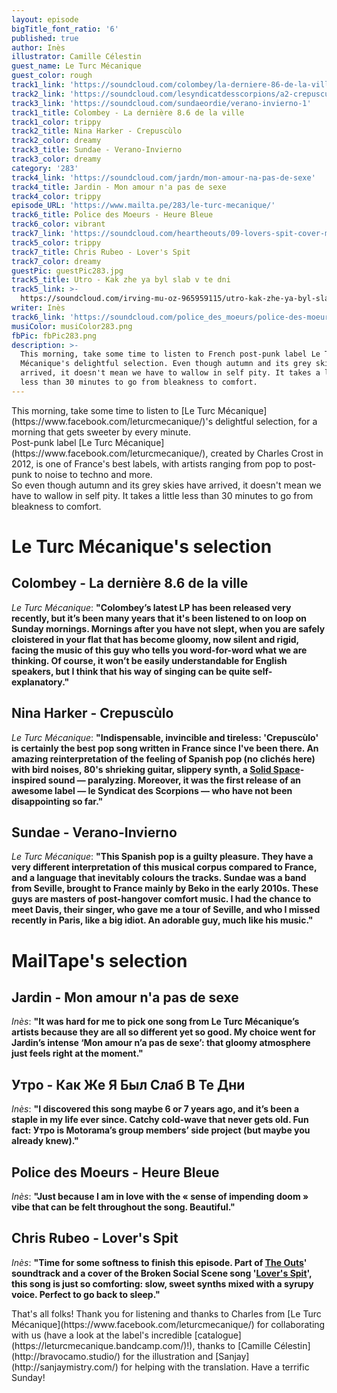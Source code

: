 ```yaml
---
layout: episode
bigTitle_font_ratio: '6'
published: true
author: Inès
illustrator: Camille Célestin
guest_name: Le Turc Mécanique
guest_color: rough
track1_link: 'https://soundcloud.com/colombey/la-derniere-86-de-la-ville'
track2_link: 'https://soundcloud.com/lesyndicatdesscorpions/a2-crepusculo'
track3_link: 'https://soundcloud.com/sundaeordie/verano-invierno-1'
track1_title: Colombey - La dernière 8.6 de la ville
track1_color: trippy
track2_title: Nina Harker - Crepuscùlo
track2_color: dreamy
track3_title: Sundae - Verano-Invierno
track3_color: dreamy
category: '283'
track4_link: 'https://soundcloud.com/jardn/mon-amour-na-pas-de-sexe'
track4_title: Jardin - Mon amour n'a pas de sexe
track4_color: trippy
episode_URL: 'https://www.mailta.pe/283/le-turc-mecanique/'
track6_title: Police des Moeurs - Heure Bleue
track6_color: vibrant
track7_link: 'https://soundcloud.com/heartheouts/09-lovers-spit-cover-march-5'
track5_color: trippy
track7_title: Chris Rubeo - Lover's Spit
track7_color: dreamy
guestPic: guestPic283.jpg
track5_title: Utro - Kak zhe ya byl slab v te dni
track5_link: >-
  https://soundcloud.com/irving-mu-oz-965959115/utro-kak-zhe-ya-byl-slab-v-te-dni
writer: Inès
track6_link: 'https://soundcloud.com/police_des_moeurs/police-des-moeurs-heure-bleue-1'
musiColor: musiColor283.png
fbPic: fbPic283.png
description: >-
  This morning, take some time to listen to French post-punk label Le Turc
  Mécanique's delightful selection. Even though autumn and its grey skies have
  arrived, it doesn't mean we have to wallow in self pity. It takes a little
  less than 30 minutes to go from bleakness to comfort.
---
```

<p id="introduction">This morning, take some time to listen to [Le Turc Mécanique](https://www.facebook.com/leturcmecanique/)'s delightful selection, for a morning that gets sweeter by every minute.<br>
Post-punk label [Le Turc Mécanique](https://www.facebook.com/leturcmecanique/), created by Charles Crost in 2012, is one of France's best labels, with artists ranging from pop to post-punk to noise to techno and more.
<br>So even though autumn and its grey skies have arrived, it doesn't mean we have to wallow in self pity. It takes a little less than 30 minutes to go from bleakness to comfort.</p>


# Le Turc Mécanique's selection


## Colombey - La dernière 8.6 de la ville
_Le Turc Mécanique_: **"**Colombey’s latest LP has been released very recently, but it’s been many years that it's been listened to on loop on Sunday mornings. Mornings after you have not slept, when you are safely cloistered in your flat that has become gloomy, now silent and rigid, facing the music of this guy who tells you word-for-word what we are thinking. Of course, it won’t be easily understandable for English speakers, but I think that his way of singing can be quite self-explanatory.**"**

## Nina Harker - Crepuscùlo
_Le Turc Mécanique_: **"**Indispensable, invincible and tireless: 'Crepuscùlo' is certainly the best pop song written in France since I've been there. An amazing reinterpretation of the feeling of Spanish pop (no clichés here) with bird noises, 80's shrieking guitar, slippery synth, a [Solid Space](https://www.youtube.com/watch?v=5Amcuyzd54s)-inspired sound — paralyzing. Moreover, it was the first release of an awesome label — le Syndicat des Scorpions — who have not been disappointing so far.**"**

## Sundae - Verano-Invierno
_Le Turc Mécanique_: **"**This Spanish pop is a guilty pleasure. They have a very different interpretation of this musical corpus compared to France, and a language that inevitably colours the tracks. Sundae was a band from Seville, brought to France mainly by Beko in the early 2010s. These guys are masters of post-hangover comfort music. I had the chance to meet Davis, their singer, who gave me a tour of Seville, and who I missed recently in Paris, like a big idiot. An adorable guy, much like his music.**"**


# MailTape's selection

## Jardin - Mon amour n'a pas de sexe
_Inès_: **"**It was hard for me to pick one song from Le Turc Mécanique’s artists because they are all so different yet so good. My choice went for Jardin’s intense ‘Mon amour n’a pas de sexe’: that gloomy atmosphere just feels right at the moment.**"**

## Утро - Как Же Я Был Слаб В Те Дни
_Inès_: **"**I discovered this song maybe 6 or 7 years ago, and it’s been a staple in my life ever since. Catchy cold-wave that never gets old. Fun fact: Утро is Motorama’s group members’ side project (but maybe you already knew).**"**

## Police des Moeurs - Heure Bleue
_Inès_: **"**Just because I am in love with the « sense of impending doom » vibe that can be felt throughout the song. Beautiful.**"**

## Chris Rubeo - Lover's Spit
_Inès_: **"**Time for some softness to finish this episode. Part of [The Outs](http://www.theouts.com/)' soundtrack and a cover of the Broken Social Scene song '[Lover's Spit](https://www.youtube.com/watch?v=RK-91jT1f2E)', this song is just so comforting: slow, sweet synths mixed with a syrupy voice. Perfect to go back to sleep.**"**

<p id="outroduction">That's all folks! Thank you for listening and thanks to Charles from [Le Turc Mécanique](https://www.facebook.com/leturcmecanique/) for collaborating with us (have a look at the label's incredible [catalogue](https://leturcmecanique.bandcamp.com/)!), thanks to [Camille Célestin](http://bravocamo.studio/) for the illustration and [Sanjay](http://sanjaymistry.com/) for helping with the translation. Have a terrific Sunday!</p>
